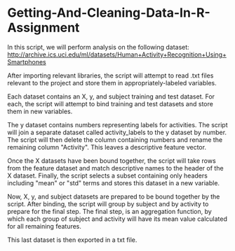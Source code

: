 # Getting-And-Cleaning-Data-In-R-Assignment

In this script, we will perform analysis on the following dataset: http://archive.ics.uci.edu/ml/datasets/Human+Activity+Recognition+Using+Smartphones

After importing relevant libraries, the script will attempt to read .txt files relevant to the project and store them in appropriately-labeled variables.

Each dataset contains an X, y, and subject training and test dataset. For each, the script will attempt to bind training and test datasets and store them in new variables. 

The y dataset contains numbers representing labels for activities. The script will join a separate dataset called activity_labels to the y dataset by number. The script will then delete the column containing numbers and rename the remaining column "Activity". This leaves a descriptive feature vector.

Once the X datasets have been bound together, the script will take rows from the feature dataset and match descriptive names to the header of the X dataset. Finally, the script selects a subset containing only headers including "mean" or "std" terms and stores this dataset in a new variable.

Now, X, y, and subject datasets are prepared to be bound together by the script. After binding, the script will group by subject and by activity to prepare for the final step. The final step, is an aggregation function, by which each group of subject and activity will have its mean value calculated for all remaining features. 

This last dataset is then exported in a txt file.
